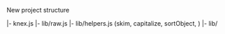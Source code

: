 
New project structure

|- knex.js
  |- lib/raw.js
  |- lib/helpers.js (skim, capitalize, sortObject, )
  |- lib/
